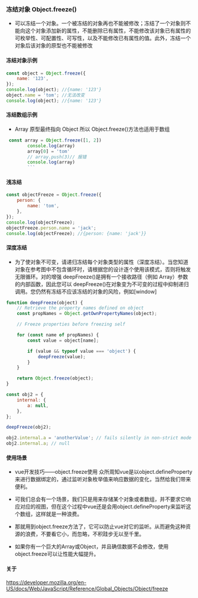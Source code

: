 ### 冻结对象 Object.freeze()

-   可以冻结一个对象。一个被冻结的对象再也不能被修改；冻结了一个对象则不能向这个对象添加新的属性，不能删除已有属性，不能修改该对象已有属性的可枚举性、可配置性、可写性，以及不能修改已有属性的值。此外，冻结一个对象后该对象的原型也不能被修改

#### 冻结对象示例

```js
const object = Object.freeze({
    name: '123',
});
console.log(object); //{name: '123'}
object.name = 'tom'; //无法改变
console.log(object); //{name: '123'}
```

#### 冻结数组示例

-   Array 原型最终指向 Object 所以 Object.freeze()方法也适用于数组

````js
 const array = Object.freeze([1, 2])
        console.log(array)
        array[0] = 'tom'
        // array.push(3)// 报错
        console.log(array)
        ```
````

#### 浅冻结

```js
const objectFreeze = Object.freeze({
    person: {
        name: 'tom',
    },
});
console.log(objectFreeze);
objectFreeze.person.name = 'jack';
console.log(objectFreeze); //{person: {name: 'jack'}}
```

#### 深度冻结

-   为了使对象不可变，请递归冻结每个对象类型的属性（深度冻结）。当您知道对象在参考图中不包含循环时，请根据您的设计逐个使用该模式，否则将触发无限循环。对的增强 deepFreeze()是拥有一个接收路径（例如 Array）参数的内部函数，因此您可以 deepFreeze()在对象变为不可变的过程中抑制递归调用。您仍然有冻结不应该冻结的对象的风险，例如[window]

```js
function deepFreeze(object) {
    // Retrieve the property names defined on object
    const propNames = Object.getOwnPropertyNames(object);

    // Freeze properties before freezing self

    for (const name of propNames) {
        const value = object[name];

        if (value && typeof value === 'object') {
            deepFreeze(value);
        }
    }

    return Object.freeze(object);
}

const obj2 = {
    internal: {
        a: null,
    },
};

deepFreeze(obj2);

obj2.internal.a = 'anotherValue'; // fails silently in non-strict mode
obj2.internal.a; // null
```
#### 使用场景
- vue开发技巧——object.freeze使用
众所周知vue是以object.defineProperty来进行数据绑定的，通过监听对象枚举值来响应数据的变化，当然给我们带来便利。

- 可我们总会有一个场景，我们只是用来存储某个对象或者数组，并不要求它响应对应的视图，但在这个过程中vue还是会用object.defineProperty来监听这个数组，这样就是一种浪费。

- 那就用到object.freeze方法了，它可以防止vue对它的监听。从而避免这种资源的浪费，不要看它小，而忽略，不积跬步无以至千里。
- 如果你有一个巨大的Array或Object，并且确信数据不会修改，使用object.freeze可以让性能大幅提升。
#### 关于
<https://developer.mozilla.org/en-US/docs/Web/JavaScript/Reference/Global_Objects/Object/freeze>
